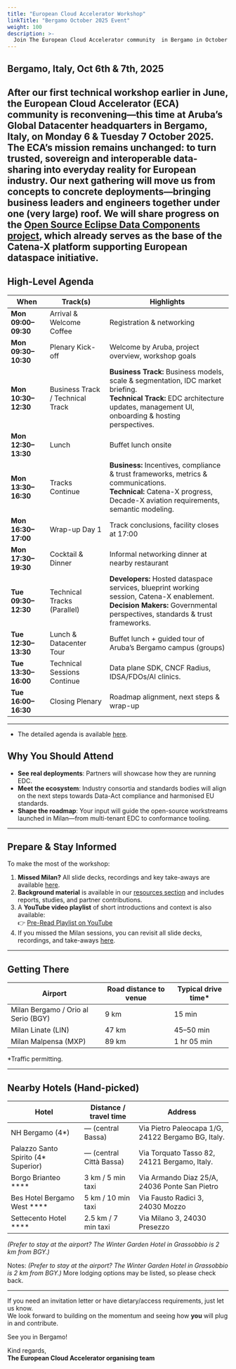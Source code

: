 ```yaml
---
title: "European Cloud Accelerator Workshop"
linkTitle: "Bergamo October 2025 Event"
weight: 100
description: >-
  Join The European Cloud Accelerator community  in Bergamo in October 2025 for a 2-day workshop focused on advancing the vision of open, sovereign, and interoperable dataspaces.
---
```

## Bergamo, Italy, Oct 6th & 7th, 2025
After our first technical workshop earlier in June, the European Cloud Accelerator (ECA) community is reconvening—this time at Aruba’s Global Datacenter headquarters in **Bergamo, Italy**, on **Monday 6 & Tuesday 7 October 2025**.
The ECA’s mission remains unchanged: to turn trusted, sovereign and interoperable data-sharing into everyday reality for European industry. Our next gathering will move us from concepts to concrete deployments—bringing business leaders and engineers together under one (very large) roof. We will share progress on the [Open Source Eclipse Data Components project](https://github.com/eclipse-edc), which already serves as the base of the Catena-X platform supporting European dataspace initiative.
---
## High-Level Agenda

| When                     | Track(s)                      | Highlights                                                                 |
|--------------------------|-------------------------------|----------------------------------------------------------------------------|
| **Mon 09:00–09:30**      | Arrival & Welcome Coffee      | Registration & networking                                                  |
| **Mon 09:30–10:30**      | Plenary Kick-off              | Welcome by Aruba, project overview, workshop goals                         |
| **Mon 10:30–12:30**      | Business Track / Technical Track | **Business Track:** Business models, scale & segmentation, IDC market briefing.<br>**Technical Track:** EDC architecture updates, management UI, onboarding & hosting perspectives. |
| **Mon 12:30–13:30**      | Lunch                         | Buffet lunch onsite                                                        |
| **Mon 13:30–16:30**      | Tracks Continue               | **Business:** Incentives, compliance & trust frameworks, metrics & communications.<br>**Technical:** Catena-X progress, Decade-X aviation requirements, semantic modeling. |
| **Mon 16:30–17:00**      | Wrap-up Day 1                 | Track conclusions, facility closes at 17:00                                |
| **Mon 17:30–19:30**      | Cocktail & Dinner             | Informal networking dinner at nearby restaurant                            |
| **Tue 09:30–12:30**      | Technical Tracks (Parallel)   | **Developers:** Hosted dataspace services, blueprint working session, Catena-X enablement.<br>**Decision Makers:** Governmental perspectives, standards & trust frameworks. |
| **Tue 12:30–13:30**      | Lunch & Datacenter Tour       | Buffet lunch + guided tour of Aruba’s Bergamo campus (groups)              |
| **Tue 13:30–16:00**      | Technical Sessions Continue   | Data plane SDK, CNCF Radius, IDSA/FDOs/AI clinics.                         |
| **Tue 16:00–16:30**      | Closing Plenary               | Roadmap alignment, next steps & wrap-up                                    |
---
* The detailed agenda is available [here](agenda).  

## Why You Should Attend
- **See real deployments**: Partners will showcase how they are running EDC.  
- **Meet the ecosystem**: Industry consortia and standards bodies will align on the next steps towards Data-Act compliance and harmonised EU standards.  
- **Shape the roadmap**: Your input will guide the open-source workstreams launched in Milan—from multi-tenant EDC to conformance tooling.  
---

## Prepare & Stay Informed  

To make the most of the workshop:  
1. **Missed Milan?** All slide decks, recordings and key take-aways are available [here](https://metaform.github.io/dcsa/documentation/overview/milan-2025/).  
2. **Background  material** is available in our [resources section](https://github.com/Metaform/dcsa/tree/main/content/en/documentation/overview/bergamo-2025/resources) and includes reports, studies, and partner contributions.
3. A **YouTube video playlist** of short introductions and context is also available:  
   👉 [Pre-Read Playlist on YouTube](https://www.youtube.com/playlist?list=PL8XAuixTAZx1NtK24W08w7hvyBv-cEDG5)  
4. If you missed the Milan sessions, you can revisit all slide decks, recordings, and take-aways [here](https://metaform.github.io/dcsa/documentation/overview/milan-2025/).  
---

## Getting There

| Airport                       | Road distance to venue | Typical drive time* |
|--------------------------------|------------------------|----------------------|
| Milan Bergamo / Orio al Serio (BGY) | 9 km                   | 15 min               |
| Milan Linate (LIN)                 | 47 km                  | 45–50 min            |
| Milan Malpensa (MXP)               | 89 km                  | 1 hr 05 min          |

\*Traffic permitting.

---

## Nearby Hotels (Hand-picked)
| Hotel                     | Distance / travel time | Address                                                                 |
|---------------------------|------------------------|-------------------------------------------------------------------------|
| NH Bergamo (4*)           | — (central Bassa)      | Via Pietro Paleocapa 1/G, 24122 Bergamo BG, Italy.                      |
| Palazzo Santo Spirito (4* Superior) | — (central Città Bassa) | Via Torquato Tasso 82, 24121 Bergamo, Italy.                            |
| Borgo Brianteo ****       | 3 km / 5 min taxi      | Via Armando Diaz 25/A, 24036 Ponte San Pietro  |
| Bes Hotel Bergamo West **** | 5 km / 10 min taxi   | Via Fausto Radici 3, 24030 Mozzo        |
| Settecento Hotel ****     | 2.5 km / 7 min taxi    | Via Milano 3, 24030 Presezzo      |
*(Prefer to stay at the airport? The Winter Garden Hotel in Grassobbio is 2 km from BGY.)*


Notes:
*(Prefer to stay at the airport? The Winter Garden Hotel in Grassobbio is 2 km from BGY.)*
More lodging options may be listed, so please check back.

---

If you need an invitation letter or have dietary/access requirements, just let us know.  
We look forward to building on the momentum and seeing how **you** will plug in and contribute.  

See you in Bergamo!  

Kind regards,  
**The European Cloud Accelerator organising team**
